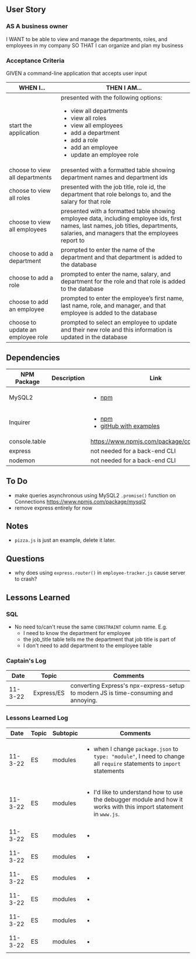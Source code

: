 ## User Story

### AS A business owner

I WANT to be able to view and manage the departments, roles, and employees in my company
SO THAT I can organize and plan my business

### Acceptance Criteria

GIVEN a command-line application that accepts user input

| WHEN I...                         | THEN I AM...                                                                                                                                                                                                                     |
| --------------------------------- | -------------------------------------------------------------------------------------------------------------------------------------------------------------------------------------------------------------------------------- |
| start the application             | presented with the following options: <ul><li>view all departments</li> <li>view all roles</li><li>view all employees</li><li>add a department</li> <li>add a role</li><li>add an employee</li> <li>update an employee role</li> |
| choose to view all departments    | presented with a formatted table showing department names and department ids                                                                                                                                                     |
| choose to view all roles          | presented with the job title, role id, the department that role belongs to, and the salary for that role                                                                                                                         |
| choose to view all employees      | presented with a formatted table showing employee data, including employee ids, first names, last names, job titles, departments, salaries, and managers that the employees report to                                            |
| choose to add a department        | prompted to enter the name of the department and that department is added to the database                                                                                                                                        |
| choose to add a role              | prompted to enter the name, salary, and department for the role and that role is added to the database                                                                                                                           |
| choose to add an employee         | prompted to enter the employee’s first name, last name, role, and manager, and that employee is added to the database                                                                                                            |
| choose to update an employee role | prompted to select an employee to update and their new role and this information is updated in the database                                                                                                                      |

## Dependencies

| NPM Package   | Description | Link                                                                                                                                     |
| ------------- | ----------- | ---------------------------------------------------------------------------------------------------------------------------------------- |
| MySQL2        |             | <ul><li>[npm](https://www.npmjs.com/package/mysql2)</li></ul>                                                                            |
| Inquirer      |             | <ul><li>[npm](https://www.npmjs.com/package/inquirer)</li><li>[gitHub with examples](https://github.com/SBoudrias/Inquirer.js)</li></ul> |
| console.table |             | https://www.npmjs.com/package/console.table                                                                                              |
| express       |             | not needed for a back-end CLI                                                                                                            |
| nodemon       |             | not needed for a back-end CLI                                                                                                            |

## To Do

-   make queries asynchronous using MySQL2 `.promise()` function on Connections https://www.npmjs.com/package/mysql2
-   remove express entirely for now

## Notes

-   `pizza.js` is just an example, delete it later.

## Questions

-   why does using `express.router()` in `employee-tracker.js` cause server to crash?

## Lessons Learned

### SQL

-   No need to/can't reuse the same `CONSTRAINT` column name. E.g.
    -   I need to know the department for employee
    -   the job_title table tells me the department that job title is part of
    -   I don't need to add department to the employee table

### Captain's Log

| Date    | Topic      | Comments                                                                            |
| ------- | ---------- | ----------------------------------------------------------------------------------- |
| 11-3-22 | Express/ES | converting Express's npx-express-setup to modern JS is time-consuming and annoying. |

### Lessons Learned Log

| Date    | Topic | Subtopic | Comments                                                                                                                             |
| ------- | ----- | -------- | ------------------------------------------------------------------------------------------------------------------------------------ |
| 11-3-22 | ES    | modules  | <ul><li>when I change `package.json` to `type: "module"`, I need to change all `require` statements to `import` statements</li></ul> |
| 11-3-22 | ES    | modules  | <ul><li>I'd like to understand how to use the debugger module and how it works with this import statement in `www.js`.</li></ul>     |
| 11-3-22 | ES    | modules  | <ul><li></li></ul>                                                                                                                   |
| 11-3-22 | ES    | modules  | <ul><li></li></ul>                                                                                                                   |
| 11-3-22 | ES    | modules  | <ul><li></li></ul>                                                                                                                   |
| 11-3-22 | ES    | modules  | <ul><li></li></ul>                                                                                                                   |
| 11-3-22 | ES    | modules  | <ul><li></li></ul>                                                                                                                   |
| 11-3-22 | ES    | modules  | <ul><li></li></ul>                                                                                                                   |
